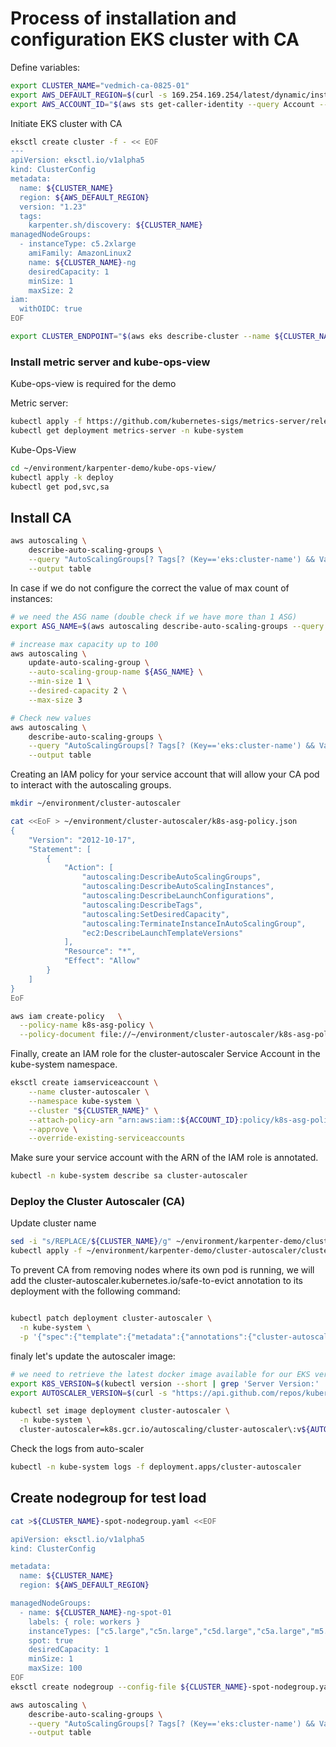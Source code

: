 # Process of installation and configuration EKS cluster with CA

Define variables:

```bash
export CLUSTER_NAME="vedmich-ca-0825-01"
export AWS_DEFAULT_REGION=$(curl -s 169.254.169.254/latest/dynamic/instance-identity/document | jq -r '.region')
export AWS_ACCOUNT_ID="$(aws sts get-caller-identity --query Account --output text)"
```

Initiate EKS cluster with CA 

```bash
eksctl create cluster -f - << EOF
---
apiVersion: eksctl.io/v1alpha5
kind: ClusterConfig
metadata:
  name: ${CLUSTER_NAME}
  region: ${AWS_DEFAULT_REGION}
  version: "1.23"
  tags:
    karpenter.sh/discovery: ${CLUSTER_NAME}
managedNodeGroups:
  - instanceType: c5.2xlarge
    amiFamily: AmazonLinux2
    name: ${CLUSTER_NAME}-ng
    desiredCapacity: 1
    minSize: 1
    maxSize: 2
iam:
  withOIDC: true
EOF

export CLUSTER_ENDPOINT="$(aws eks describe-cluster --name ${CLUSTER_NAME} --query "cluster.endpoint" --output text)"
```

### Install metric server and kube-ops-view

Kube-ops-view is required for the demo

Metric server:
```bash
kubectl apply -f https://github.com/kubernetes-sigs/metrics-server/releases/latest/download/components.yaml
kubectl get deployment metrics-server -n kube-system
```

Kube-Ops-View
```bash
cd ~/environment/karpenter-demo/kube-ops-view/
kubectl apply -k deploy 
kubectl get pod,svc,sa
```


## Install CA

```bash
aws autoscaling \
    describe-auto-scaling-groups \
    --query "AutoScalingGroups[? Tags[? (Key=='eks:cluster-name') && Value=='${CLUSTER_NAME}']].[AutoScalingGroupName, MinSize, MaxSize,DesiredCapacity]" \
    --output table
```

In case if we do not configure the correct the value of max count of instances:

```bash
# we need the ASG name (double check if we have more than 1 ASG)
export ASG_NAME=$(aws autoscaling describe-auto-scaling-groups --query "AutoScalingGroups[? Tags[? (Key=='eks:cluster-name') && Value=='${CLUSTER_NAME}']].AutoScalingGroupName" --output text)

# increase max capacity up to 100
aws autoscaling \
    update-auto-scaling-group \
    --auto-scaling-group-name ${ASG_NAME} \
    --min-size 1 \
    --desired-capacity 2 \
    --max-size 3

# Check new values
aws autoscaling \
    describe-auto-scaling-groups \
    --query "AutoScalingGroups[? Tags[? (Key=='eks:cluster-name') && Value=='${CLUSTER_NAME}']].[AutoScalingGroupName, MinSize, MaxSize,DesiredCapacity]" \
    --output table
```

Creating an IAM policy for your service account that will allow your CA pod to interact with the autoscaling groups.

```bash
mkdir ~/environment/cluster-autoscaler

cat <<EoF > ~/environment/cluster-autoscaler/k8s-asg-policy.json
{
    "Version": "2012-10-17",
    "Statement": [
        {
            "Action": [
                "autoscaling:DescribeAutoScalingGroups",
                "autoscaling:DescribeAutoScalingInstances",
                "autoscaling:DescribeLaunchConfigurations",
                "autoscaling:DescribeTags",
                "autoscaling:SetDesiredCapacity",
                "autoscaling:TerminateInstanceInAutoScalingGroup",
                "ec2:DescribeLaunchTemplateVersions"
            ],
            "Resource": "*",
            "Effect": "Allow"
        }
    ]
}
EoF

aws iam create-policy   \
  --policy-name k8s-asg-policy \
  --policy-document file://~/environment/cluster-autoscaler/k8s-asg-policy.json


```

Finally, create an IAM role for the cluster-autoscaler Service Account in the kube-system namespace.

```bash
eksctl create iamserviceaccount \
    --name cluster-autoscaler \
    --namespace kube-system \
    --cluster "${CLUSTER_NAME}" \
    --attach-policy-arn "arn:aws:iam::${ACCOUNT_ID}:policy/k8s-asg-policy" \
    --approve \
    --override-existing-serviceaccounts

```

Make sure your service account with the ARN of the IAM role is annotated.

```bash
kubectl -n kube-system describe sa cluster-autoscaler
```

### Deploy the Cluster Autoscaler (CA)

Update cluster name

```bash
sed -i "s/REPLACE/${CLUSTER_NAME}/g" ~/environment/karpenter-demo/cluster-autoscaler/cluster-autoscaler-autodiscover.yaml
kubectl apply -f ~/environment/karpenter-demo/cluster-autoscaler/cluster-autoscaler-autodiscover.yaml

```
To prevent CA from removing nodes where its own pod is running, we will add the cluster-autoscaler.kubernetes.io/safe-to-evict annotation to its deployment with the following command:

```bash

kubectl patch deployment cluster-autoscaler \
  -n kube-system \
  -p '{"spec":{"template":{"metadata":{"annotations":{"cluster-autoscaler.kubernetes.io/safe-to-evict": "false"}}}}}'

```

finaly let's update the autoscaler image:

```bash
# we need to retrieve the latest docker image available for our EKS version
export K8S_VERSION=$(kubectl version --short | grep 'Server Version:' | sed 's/[^0-9.]*\([0-9.]*\).*/\1/' | cut -d. -f1,2)
export AUTOSCALER_VERSION=$(curl -s "https://api.github.com/repos/kubernetes/autoscaler/releases" | grep '"tag_name":' | sed -s 's/.*-\([0-9][0-9\.]*\).*/\1/' | grep -m1 ${K8S_VERSION})

kubectl set image deployment cluster-autoscaler \
  -n kube-system \
  cluster-autoscaler=k8s.gcr.io/autoscaling/cluster-autoscaler\:v${AUTOSCALER_VERSION}
```

Check the logs from auto-scaler

```bash
kubectl -n kube-system logs -f deployment.apps/cluster-autoscaler
```

## Create nodegroup for test load

```bash
cat >${CLUSTER_NAME}-spot-nodegroup.yaml <<EOF

apiVersion: eksctl.io/v1alpha5
kind: ClusterConfig

metadata:
  name: ${CLUSTER_NAME}
  region: ${AWS_DEFAULT_REGION}

managedNodeGroups:
  - name: ${CLUSTER_NAME}-ng-spot-01
    labels: { role: workers }
    instanceTypes: ["c5.large","c5n.large","c5d.large","c5a.large","m5.large","m5d.large"]
    spot: true
    desiredCapacity: 1
    minSize: 1
    maxSize: 100
EOF
eksctl create nodegroup --config-file ${CLUSTER_NAME}-spot-nodegroup.yaml

aws autoscaling \
    describe-auto-scaling-groups \
    --query "AutoScalingGroups[? Tags[? (Key=='eks:cluster-name') && Value=='${CLUSTER_NAME}']].[AutoScalingGroupName, MinSize, MaxSize,DesiredCapacity]" \
    --output table
```
